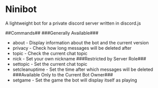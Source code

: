 # Ninibot

A lightweight bot for a private discord server written in discord.js

##Commands##
###Generally Available###
* about - Display information about the bot and the current version
* privacy - Check how long messages will be deleted after
* topic - Check the current chat topic
* nick - Set your own nickname
###Restricted by Server Role###
* settopic - Set the current chat topic
* setcleanuptime - Set the time after which messages will be deleted
###Available Only to the Current Bot Owner###
* setgame - Set the game the bot will display itself as playing

